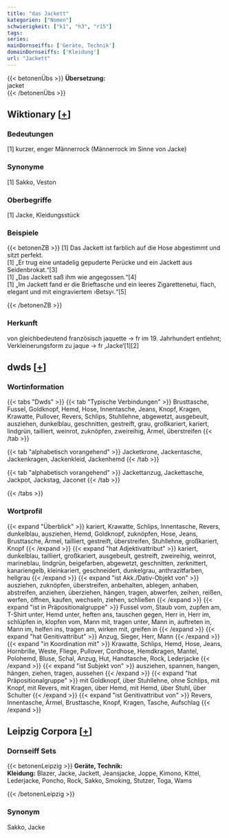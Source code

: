 ```yaml
---
title: "das Jackett"
kategorien: ["Nomen"]
schwierigkeit: ["k1", "h3", "r15"]
tags:
series:
mainDornseiffs: ['Geräte, Technik']
domainDornseiffs: ['Kleidung']
url: "Jackett"
---
```


{{< betonenÜbs >}}
**Übersetzung:**  
jacket  
{{< /betonenÜbs >}}

## Wiktionary [[+](https://de.wiktionary.org/wiki/Jackett)]

### Bedeutungen
[1] kurzer, enger Männerrock (Männerrock im Sinne von Jacke)  

### Synonyme
[1] Sakko, Veston  

### Oberbegriffe
[1] Jacke, Kleidungsstück  

### Beispiele
{{< betonenZB >}}
[1] Das Jackett ist farblich auf die Hose abgestimmt und sitzt perfekt.  
[1] „Er trug eine untadelig gepuderte Perücke und ein Jackett aus Seidenbrokat.“[3]  
[1] „Das Jackett saß ihm wie angegossen.“[4]  
[1] „Im Jackett fand er die Brieftasche und ein leeres Zigarettenetui, flach, elegant und mit eingraviertem ›Betsy‹.“[5]  

{{< /betonenZB >}}
### Herkunft
von gleichbedeutend französisch jaquette → fr im 19. Jahrhundert entlehnt; Verkleinerungsform zu jaque → fr ‚Jacke‘[1][2]  



## dwds [[+](https://www.dwds.de/wb/Jackett)]

### Wortinformation
{{< tabs "Dwds" >}}
{{< tab "Typische Verbindungen" >}}
Brusttasche, Fussel, Goldknopf, Hemd, Hose, Innentasche, Jeans, Knopf, Kragen, Krawatte, Pullover, Revers, Schlips, Stuhllehne, abgewetzt, ausgebeult, ausziehen, dunkelblau, geschnitten, gestreift, grau, großkariert, kariert, lindgrün, tailliert, weinrot, zuknöpfen, zweireihig, Ärmel, überstreifen
{{< /tab >}}

{{< tab "alphabetisch vorangehend" >}}
Jacketkrone, Jackentasche, Jackenkragen, Jackenkleid, Jackenhemd
{{< /tab >}}

{{< tab "alphabetisch vorangehend" >}}
Jackettanzug, Jackettasche, Jackpot, Jackstag, Jaconet
{{< /tab >}}

{{< /tabs >}}

### Wortprofil
{{< expand "Überblick" >}} kariert, Krawatte, Schlips, Innentasche, Revers, dunkelblau, ausziehen, Hemd, Goldknopf, zuknöpfen, Hose, Jeans, Brusttasche, Ärmel, tailliert, gestreift, überstreifen, Stuhllehne, großkariert, Knopf {{< /expand >}}
{{< expand "hat Adjektivattribut" >}} kariert, dunkelblau, tailliert, großkariert, ausgebeult, gestreift, zweireihig, weinrot, marineblau, lindgrün, beigefarben, abgewetzt, geschnitten, zerknittert, kanariengelb, kleinkariert, geschneidert, dunkelgrau, anthrazitfarben, hellgrau {{< /expand >}}
{{< expand "ist Akk./Dativ-Objekt von" >}} ausziehen, zuknöpfen, überstreifen, anbehalten, ablegen, anhaben, abstreifen, anziehen, überziehen, hängen, tragen, abwerfen, zeihen, reißen, werfen, öffnen, kaufen, wechseln, ziehen, schließen {{< /expand >}}
{{< expand "ist in Präpositionalgruppe" >}} Fussel vom, Staub vom, zupfen am, T-Shirt unter, Hemd unter, heften ans, tauschen gegen, Herr in, Herr im, schlüpfen in, klopfen vom, Mann mit, tragen unter, Mann in, auftreten in, Mann im, helfen ins, tragen am, wirken mit, greifen in {{< /expand >}}
{{< expand "hat Genitivattribut" >}} Anzug, Sieger, Herr, Mann {{< /expand >}}
{{< expand "in Koordination mit" >}} Krawatte, Schlips, Hemd, Hose, Jeans, Hornbrille, Weste, Fliege, Pullover, Cordhose, Hemdkragen, Mantel, Polohemd, Bluse, Schal, Anzug, Hut, Handtasche, Rock, Lederjacke {{< /expand >}}
{{< expand "ist Subjekt von" >}} ausziehen, spannen, hangen, hängen, ziehen, tragen, aussehen {{< /expand >}}
{{< expand "hat Präpositionalgruppe" >}} mit Goldknopf, über Stuhllehne, ohne Schlips, mit Knopf, mit Revers, mit Kragen, über Hemd, mit Hemd, über Stuhl, über Schulter {{< /expand >}}
{{< expand "ist Genitivattribut von" >}} Revers, Innentasche, Ärmel, Brusttasche, Knopf, Kragen, Tasche, Aufschlag {{< /expand >}}

## Leipzig Corpora [[+](https://corpora.uni-leipzig.de/en/res?word=Jackett&corpusId=deu_newscrawl-public_2018)]

### Dornseiff Sets
{{< betonenLeipzig >}}
**Geräte, Technik:**  
**Kleidung:** Blazer, Jacke, Jackett, Jeansjacke, Joppe, Kimono, Kittel, Lederjacke, Poncho, Rock, Sakko, Smoking, Stutzer, Toga, Wams  

{{< /betonenLeipzig >}}

### Synonym
Sakko, Jacke

